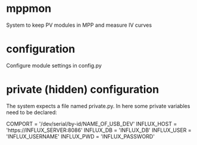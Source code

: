 # mppmon
System to keep PV modules in MPP and measure IV curves

# configuration
Configure module settings in config.py

# private (hidden) configuration
The system expects a file named private.py. In here some private variables need to be declared:

COMPORT = '/dev/serial/by-id/NAME_OF_USB_DEV'
INFLUX_HOST = 'https://INFLUX_SERVER:8086'
INFLUX_DB = 'INFLUX_DB'
INFLUX_USER = 'INFLUX_USERNAME'
INFLUX_PWD = 'INFLUX_PASSWORD'
